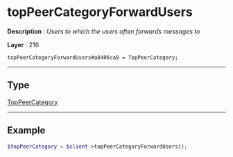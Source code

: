 # topPeerCategoryForwardUsers

**Description** : *Users to which the users often forwards messages to*

**Layer** : 216

```tl
topPeerCategoryForwardUsers#a8406ca9 = TopPeerCategory;
```

---

## Type

[TopPeerCategory](type/TopPeerCategory)

---

## Example

```php
$topPeerCategory = $client->topPeerCategoryForwardUsers();
```